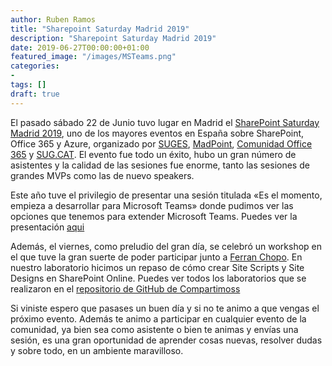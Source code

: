 ```yaml
---
author: Ruben Ramos
title: "Sharepoint Saturday Madrid 2019"
description: "Sharepoint Saturday Madrid 2019"
date: 2019-06-27T00:00:00+01:00
featured_image: "/images/MSTeams.png"
categories:
- 
tags: []
draft: true
---
```


El pasado sábado 22 de Junio tuvo lugar en Madrid el [SharePoint Saturday Madrid 2019](http://www.spsevents.org/city/madrid/madrid2019), uno de los mayores eventos en España sobre SharePoint, Office 365 y Azure, organizado por [SUGES](http://www.suges.es/Paginas/Home.aspx), [MadPoint](http://www.madpoint.net/), [Comunidad Office 365](http://www.comunidadoffice365.com/) y [SUG.CAT](http://www.sug.cat/). El evento fue todo un éxito, hubo un gran número de asistentes y la calidad de las sesiones fue enorme, tanto las sesiones de grandes MVPs como las de nuevo speakers.

Este año tuve el privilegio de presentar una sesión titulada «Es el momento, empieza a desarrollar para Microsoft Teams» donde pudimos ver las opciones que tenemos para extender Microsoft Teams. Puedes ver la presentación [aqui](https://www.slideshare.net/RubenRamos38/sps-mad2019-es-el-momento-empieza-a-desarrollar-para-microsoft-teams)

Además, el viernes, como preludio del gran día, se celebró un workshop en el que tuve la gran suerte de poder participar junto a [Ferran Chopo](http://www.ferranchopo.com/). En nuestro laboratorio hicimos un repaso de cómo crear Site Scripts y Site Designs en SharePoint Online. Puedes ver todos los laboratorios que se realizaron en el [repositorio de GitHub de Compartimoss](https://github.com/CompartiMOSS/SPS-Office-365-Saturday-Madrid-2019-WorkShop)

Si viniste espero que pasases un buen día y si no te animo a que vengas el próximo evento. Además te animo a participar en cualquier evento de la comunidad, ya bien sea como asistente o bien te animas y envías una sesión, es una gran oportunidad de aprender cosas nuevas, resolver dudas y sobre todo, en un ambiente maravilloso.